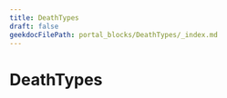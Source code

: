 ```yaml
---
title: DeathTypes
draft: false
geekdocFilePath: portal_blocks/DeathTypes/_index.md
---
```

# DeathTypes